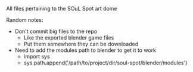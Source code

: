 All files pertaining to the SOuL Spot art dome

Random notes:
- Don't commit big files to the repo
  - Like the exported blender game files
  - Put them somewhere they can be downloaded
- Need to add the modules path to blender to get it to work
  - import sys
  - sys.path.append('/path/to/project/dir/soul-spot/blender/modules')
